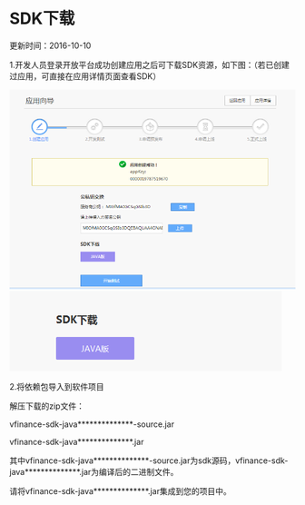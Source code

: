 # SDK下载
更新时间：2016-10-10

1.开发人员登录开放平台成功创建应用之后可下载SDK资源，如下图：（若已创建过应用，可直接在应用详情页面查看SDK）

![](应用创建.png)
![](SDK下载.png)

2.将依赖包导入到软件项目

解压下载的zip文件：

vfinance-sdk-java**************-source.jar

vfinance-sdk-java**************.jar

其中vfinance-sdk-java**************-source.jar为sdk源码，vfinance-sdk-java**************.jar为编译后的二进制文件。

请将vfinance-sdk-java**************.jar集成到您的项目中。


